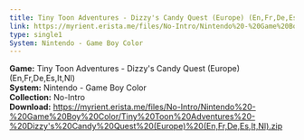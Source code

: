 ```yaml
---
title: Tiny Toon Adventures - Dizzy's Candy Quest (Europe) (En,Fr,De,Es,It,Nl)
link: https://myrient.erista.me/files/No-Intro/Nintendo%20-%20Game%20Boy%20Color/Tiny%20Toon%20Adventures%20-%20Dizzy's%20Candy%20Quest%20(Europe)%20(En,Fr,De,Es,It,Nl).zip
type: single1
System: Nintendo - Game Boy Color
---
```

<b>Game:</b> Tiny Toon Adventures - Dizzy's Candy Quest (Europe) (En,Fr,De,Es,It,Nl)<br>
<b>System:</b> Nintendo - Game Boy Color<br>
<b>Collection:</b> No-Intro<br>
<b>Download:</b> https://myrient.erista.me/files/No-Intro/Nintendo%20-%20Game%20Boy%20Color/Tiny%20Toon%20Adventures%20-%20Dizzy's%20Candy%20Quest%20(Europe)%20(En,Fr,De,Es,It,Nl).zip